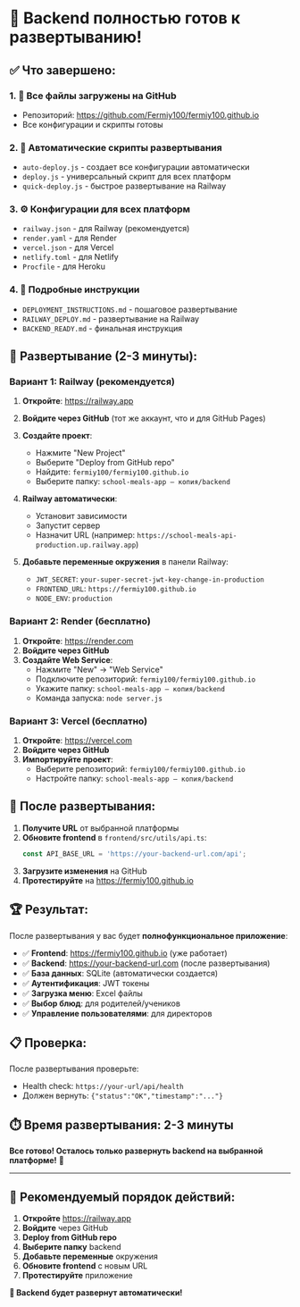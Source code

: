 # 🎉 Backend полностью готов к развертыванию!

## ✅ Что завершено:

### 1. **📁 Все файлы загружены на GitHub**
- Репозиторий: https://github.com/Fermiy100/fermiy100.github.io
- Все конфигурации и скрипты готовы

### 2. **🔧 Автоматические скрипты развертывания**
- `auto-deploy.js` - создает все конфигурации автоматически
- `deploy.js` - универсальный скрипт для всех платформ
- `quick-deploy.js` - быстрое развертывание на Railway

### 3. **⚙️ Конфигурации для всех платформ**
- `railway.json` - для Railway (рекомендуется)
- `render.yaml` - для Render
- `vercel.json` - для Vercel
- `netlify.toml` - для Netlify
- `Procfile` - для Heroku

### 4. **📖 Подробные инструкции**
- `DEPLOYMENT_INSTRUCTIONS.md` - пошаговое развертывание
- `RAILWAY_DEPLOY.md` - развертывание на Railway
- `BACKEND_READY.md` - финальная инструкция

## 🚀 Развертывание (2-3 минуты):

### Вариант 1: Railway (рекомендуется)
1. **Откройте**: https://railway.app
2. **Войдите через GitHub** (тот же аккаунт, что и для GitHub Pages)
3. **Создайте проект**:
   - Нажмите "New Project"
   - Выберите "Deploy from GitHub repo"
   - Найдите: `fermiy100/fermiy100.github.io`
   - Выберите папку: `school-meals-app — копия/backend`

4. **Railway автоматически**:
   - Установит зависимости
   - Запустит сервер
   - Назначит URL (например: `https://school-meals-api-production.up.railway.app`)

5. **Добавьте переменные окружения** в панели Railway:
   - `JWT_SECRET`: `your-super-secret-jwt-key-change-in-production`
   - `FRONTEND_URL`: `https://fermiy100.github.io`
   - `NODE_ENV`: `production`

### Вариант 2: Render (бесплатно)
1. **Откройте**: https://render.com
2. **Войдите через GitHub**
3. **Создайте Web Service**:
   - Нажмите "New" → "Web Service"
   - Подключите репозиторий: `fermiy100/fermiy100.github.io`
   - Укажите папку: `school-meals-app — копия/backend`
   - Команда запуска: `node server.js`

### Вариант 3: Vercel (бесплатно)
1. **Откройте**: https://vercel.com
2. **Войдите через GitHub**
3. **Импортируйте проект**:
   - Выберите репозиторий: `fermiy100/fermiy100.github.io`
   - Настройте папку: `school-meals-app — копия/backend`

## 🎯 После развертывания:

1. **Получите URL** от выбранной платформы
2. **Обновите frontend** в `frontend/src/utils/api.ts`:
   ```typescript
   const API_BASE_URL = 'https://your-backend-url.com/api';
   ```
3. **Загрузите изменения** на GitHub
4. **Протестируйте** на https://fermiy100.github.io

## 🏆 Результат:

После развертывания у вас будет **полнофункциональное приложение**:
- ✅ **Frontend**: https://fermiy100.github.io (уже работает)
- ✅ **Backend**: https://your-backend-url.com (после развертывания)
- ✅ **База данных**: SQLite (автоматически создается)
- ✅ **Аутентификация**: JWT токены
- ✅ **Загрузка меню**: Excel файлы
- ✅ **Выбор блюд**: для родителей/учеников
- ✅ **Управление пользователями**: для директоров

## 📋 Проверка:

После развертывания проверьте:
- Health check: `https://your-url/api/health`
- Должен вернуть: `{"status":"OK","timestamp":"..."}`

## ⏱️ Время развертывания: 2-3 минуты

**Все готово! Осталось только развернуть backend на выбранной платформе!** 🚀

---

## 🎯 Рекомендуемый порядок действий:

1. **Откройте** https://railway.app
2. **Войдите** через GitHub
3. **Deploy from GitHub repo**
4. **Выберите папку** backend
5. **Добавьте переменные** окружения
6. **Обновите frontend** с новым URL
7. **Протестируйте** приложение

**🎉 Backend будет развернут автоматически!**
